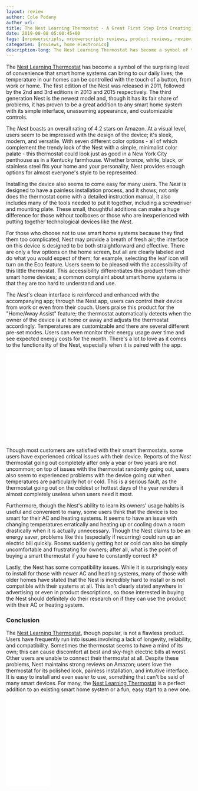 ```yaml
---
layout: review
author: Cole Podany
author_url: 
title: The Nest Learning Thermostat - A Great First Step Into Creating A Smart Home
date: 2019-08-08 05:00:45+00
tags: [mrpowerscripts, mrpowerscripts reviews, product reviews, reviewing amazon products, amazon product]
categories: [reviews, home electronics]
description-long: The Nest Learning Thermostat has become a symbol of the surprising level of convenience that smart home systems can bring to our daily lives; the temperature in our homes can be controlled with the touch of a button, from work or home. The first edition of the Nest was released in 2011, followed by the 2nd and 3rd editions in 2013 and 2015 respectively. The third generation Nest is the newest model and, though it has its fair share of problems, it has proven to be a great addition to any smart home system with its simple interface, unassuming appearance, and customizable controls.
---
```


The [Nest Learning Thermostat](https://www.amazon.com/Nest-T3007ES-Thermostat-Temperature-Generation/dp/B0131RG6VK/ref=as_li_ss_tl?keywords=The+Nest+Learning+Thermostat&qid=1565287838&s=gateway&sr=8-2&linkCode=ll1&tag=mrpowerscript-20&linkId=9f05aeae9a2639a03fb4f60acc11cd27&language=en_US) has become a symbol of the surprising level of convenience that smart home systems can bring to our daily lives; the temperature in our homes can be controlled with the touch of a button, from work or home. The first edition of the Nest was released in 2011, followed by the 2nd and 3rd editions in 2013 and 2015 respectively. The third generation Nest is the newest model and, though it has its fair share of problems, it has proven to be a great addition to any smart home system with its simple interface, unassuming appearance, and customizable controls.

The *Nest* boasts an overall rating of 4.2 stars on Amazon. At a visual level, users seem to be impressed with the design of the device; it's sleek, modern, and versatile. With seven different color options - all of which complement the trendy look of the Nest with a simple, minimalist color palate - this thermostat could look just as good in a New York City penthouse as in a Kentucky farmhouse.  Whether bronze, white, black, or stainless steel fits your home and your personality, Nest provides enough options for almost everyone's style to be represented.

Installing the device also seems to come easy for many users. The *Nest* is designed to have a painless installation process, and it shows; not only does the thermostat come with a detailed instruction manual, it also includes many of the tools needed to put it together, including a screwdriver and mounting plate. These small, thoughtful additions can make a huge difference for those without toolboxes or those who are inexperienced with putting together technological devices like the *Nest*.

For those who choose not to use smart home systems because they find them too complicated, Nest may provide a breath of fresh air; the interface on this device is designed to be both straightforward and effective. There are only a few options on the home screen, but all are clearly labeled and do what you would expect of them; for example, selecting the leaf icon will turn on the Eco feature. Users seem to be pleased with the accessibility of this little thermostat. This accessibility differentiates this product from other smart home devices; a common complaint about smart home systems is that they are too hard to understand and use.

The *Nest*'s clean interface is reinforced and enhanced with the accompanying app; through the Nest app, users can control their device from work or even from their couch. Users praise this product for the "Home/Away Assist" feature; the thermostat automatically detects when the owner of the device is at home or away and adjusts the thermostat accordingly. Temperatures are customizable and there are several different pre-set modes. Users can even monitor their energy usage over time and see expected energy costs for the month. There's a lot to love as it comes to the functionality of the Nest, especially when it is paired with the app.

<iframe style="width:120px;height:240px;" marginwidth="0" marginheight="0" scrolling="no" frameborder="0" src="//ws-na.amazon-adsystem.com/widgets/q?ServiceVersion=20070822&OneJS=1&Operation=GetAdHtml&MarketPlace=US&source=ss&ref=as_ss_li_til&ad_type=product_link&tracking_id=mrpowerscript-20&language=en_US&marketplace=amazon&region=US&placement=B0131RG6VK&asins=B0131RG6VK&linkId=966c7f49bd79c638b49395924e92fd65&show_border=true&link_opens_in_new_window=true"></iframe>

Though most customers are satisfied with their smart thermostats, some users have experienced critical issues with their device. Reports of the *Nest* thermostat going out completely after only a year or two years are not uncommon; on top of issues with the thermostat randomly going out, users also seem to experienced problems with the device going out when temperatures are particularly hot or cold. This is a serious fault, as the thermostat going out on the coldest or hottest days of the year renders it almost completely useless when users need it most.

Furthermore, though the Nest's ability to learn its owners' usage habits is useful and convenient to many, some users think that the device is too smart for their AC and heating systems. It seems to have an issue with changing temperatures erratically and heating up or cooling down a room drastically when it is actually unnecessary. Though the Nest claims to be an energy saver, problems like this (especially if recurring) could run up an electric bill quickly. Rooms suddenly getting hot or cold can also be simply uncomfortable and frustrating for owners; after all, what is the point of buying a smart thermostat if you have to constantly correct it?
 
Lastly, the Nest has some compatibility issues. While it is surprisingly easy to install for those with newer AC and heating systems, many of those with older homes have stated that the Nest is incredibly hard to install or is not compatible with their systems at all. This isn't clearly stated anywhere in advertising or even in product descriptions, so those interested in buying the Nest should definitely do their research on if they can use the product with their AC or heating system.

### Conclusion

The [Nest Learning Thermostat](https://www.amazon.com/Nest-T3007ES-Thermostat-Temperature-Generation/dp/B0131RG6VK/ref=as_li_ss_tl?keywords=The+Nest+Learning+Thermostat&qid=1565287838&s=gateway&sr=8-2&linkCode=ll1&tag=mrpowerscript-20&linkId=9f05aeae9a2639a03fb4f60acc11cd27&language=en_US), though popular, is not a flawless product. Users have frequently run into issues involving a lack of longevity, reliability, and compatibility. Sometimes the thermostat seems to have a mind of its own; this can cause discomfort at best and sky-high electric bills at worst. Other users are unable to connect their thermostat at all. Despite these problems, Nest maintains strong reviews on Amazon; users love the thermostat for its polished look, painless installation, and intuitive interface. It is easy to install and even easier to use, something that can't be said of many smart devices. For many, the [Nest Learning Thermostat](https://www.amazon.com/Nest-T3007ES-Thermostat-Temperature-Generation/dp/B0131RG6VK/ref=as_li_ss_tl?keywords=The+Nest+Learning+Thermostat&qid=1565287838&s=gateway&sr=8-2&linkCode=ll1&tag=mrpowerscript-20&linkId=9f05aeae9a2639a03fb4f60acc11cd27&language=en_US) is a perfect addition to an existing smart home system or a fun, easy start to a new one.

<iframe style="width:120px;height:240px;" marginwidth="0" marginheight="0" scrolling="no" frameborder="0" src="//ws-na.amazon-adsystem.com/widgets/q?ServiceVersion=20070822&OneJS=1&Operation=GetAdHtml&MarketPlace=US&source=ss&ref=as_ss_li_til&ad_type=product_link&tracking_id=mrpowerscript-20&language=en_US&marketplace=amazon&region=US&placement=B0131RG6VK&asins=B0131RG6VK&linkId=966c7f49bd79c638b49395924e92fd65&show_border=true&link_opens_in_new_window=true"></iframe>